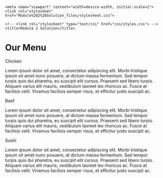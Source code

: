 <!DOCTYPE html>
<html><head>
<meta http-equiv="content-type" content="text/html; charset=UTF-8">
	<meta charset="utf-8">

	<meta name="viewport" content="width=device-width, initial-scale=1">
	<link rel="stylesheet" href="Module%202%20Solution_files/stylesheet.css">

	<!-- <link rel="stylesheet" type="text/css" href="css/styles.css"> -->
	<title>Module 2 Solution</title>
</head>
<body>
	<h1>Our Menu</h1>
	<div class="row">
	<div class="container col-lg-4 col-md-6 col-sm-12">
		<section>
		<div id="chicken">
			Chicken
		</div>
		<p>
			Lorem ipsum dolor sit amet, consectetur adipiscing elit. Morbi 
tristique ipsum sit amet nunc posuere, at dictum massa fermentum. Sed 
tempor turpis quis dui pharetra, eu suscipit elit cursus. Praesent sed 
libero turpis. Aliquam varius elit mauris, vestibulum laoreet leo 
rhoncus ac. Fusce at facilisis velit. Vivamus facilisis semper risus, et
 efficitur justo suscipit ac. 
		</p>
		</section>
	</div>
	<div class="container col-lg-4 col-md-6 col-sm-12">
		<section>
		<div id="beef">
			Beef
		</div>
		<p>
			Lorem ipsum dolor sit amet, consectetur adipiscing elit. Morbi 
tristique ipsum sit amet nunc posuere, at dictum massa fermentum. Sed 
tempor turpis quis dui pharetra, eu suscipit elit cursus. Praesent sed 
libero turpis. Aliquam varius elit mauris, vestibulum laoreet leo 
rhoncus ac. Fusce at facilisis velit. Vivamus facilisis semper risus, et
 efficitur justo suscipit ac. 
		</p>
		</section>
	</div>
	<div class="container col-lg-4 col-md-12 col-sm-12">
		<section>
		<div id="sushi">
			Sushi
		</div>
		<p>
			Lorem ipsum dolor sit amet, consectetur adipiscing elit. Morbi 
tristique ipsum sit amet nunc posuere, at dictum massa fermentum. Sed 
tempor turpis quis dui pharetra, eu suscipit elit cursus. Praesent sed 
libero turpis. Aliquam varius elit mauris, vestibulum laoreet leo 
rhoncus ac. Fusce at facilisis velit. Vivamus facilisis semper risus, et
 efficitur justo suscipit ac. 
		</p>
		</section>
	</div>
	</div>

 

</body></html>
